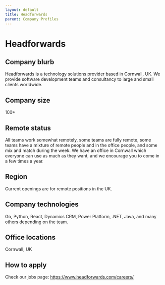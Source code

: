 ```yaml
---
layout: default
title: Headforwards
parent: Company Profiles
---
```


# Headforwards

## Company blurb

Headforwards is a technology solutions provider based in Cornwall, UK. We provide software development teams and consultancy to large and small clients worldwide.

## Company size

100+

## Remote status

All teams work somewhat remotely, some teams are fully remote, some teams have a mixture of remote people and in the office people, and some mix and match during the week. We have an office in Cornwall which everyone can use as much as they want, and we encourage you to come in a few times a year.

## Region

Current openings are for remote positions in the UK.

## Company technologies

Go, Python, React, Dynamics CRM, Power Platform, .NET, Java, and many others depending on the team.

## Office locations

Cornwall, UK

## How to apply

Check our jobs page: https://www.headforwards.com/careers/

